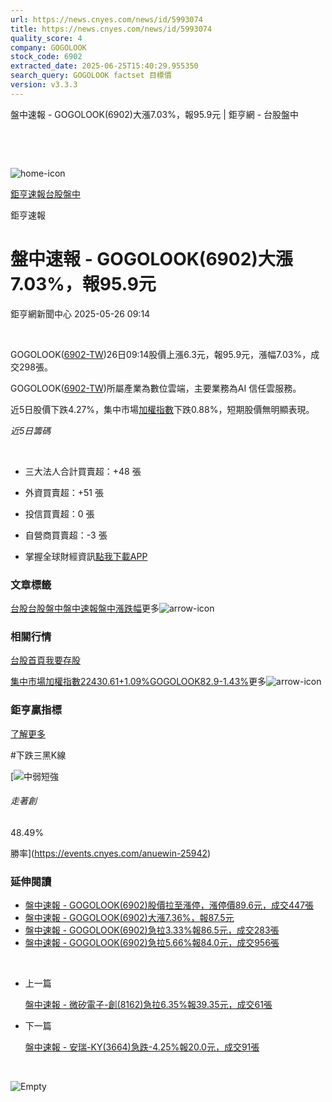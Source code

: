 ```yaml
---
url: https://news.cnyes.com/news/id/5993074
title: https://news.cnyes.com/news/id/5993074
quality_score: 4
company: GOGOLOOK
stock_code: 6902
extracted_date: 2025-06-25T15:40:29.955350
search_query: GOGOLOOK factset 目標價
version: v3.3.3
---
```


盤中速報 - GOGOLOOK(6902)大漲7.03%，報95.9元 | 鉅亨網 - 台股盤中

‌

‌

![home-icon](/assets/icons/breadCrumb/symbol-icon-home.svg)

[鉅亨速報](/news/cat/anue_live)[台股盤中](/news/cat/tw_live)

鉅亨速報

# 盤中速報 - GOGOLOOK(6902)大漲7.03%，報95.9元

鉅亨網新聞中心 2025-05-26 09:14

‌

GOGOLOOK([6902-TW](https://www.cnyes.com/twstock/6902))26日09:14股價上漲6.3元，報95.9元，漲幅7.03%，成交298張。

GOGOLOOK([6902-TW](https://www.cnyes.com/twstock/6902))所屬產業為數位雲端，主要業務為AI 信任雲服務。

近5日股價下跌4.27%，集中市場[加權指數](https://invest.cnyes.com/index/TWS/TSE01)下跌0.88%，短期股價無明顯表現。

*近5日籌碼*

‌

* 三大法人合計買賣超：+48 張
* 外資買賣超：+51 張
* 投信買賣超：0 張
* 自營商買賣超：-3 張

* 掌握全球財經資訊[點我下載APP](http://www.cnyes.com/app/?utm_source=mweb&utm_medium=HamMenuBanner&utm_campaign=fixed&utm_content=entr)

### 文章標籤

[台股](https://news.cnyes.com/tag/台股 "台股")[台股盤中](https://news.cnyes.com/tag/台股盤中 "台股盤中")[盤中速報](https://news.cnyes.com/tag/盤中速報 "盤中速報")[盤中漲跌幅](https://news.cnyes.com/tag/盤中漲跌幅 "盤中漲跌幅")更多![arrow-icon](/assets/icons/arrows/arrow-down.svg)

### 相關行情

[台股首頁](https://www.cnyes.com/twstock)[我要存股](https://supr.link/8OHaU)

[集中市場加權指數22430.61+1.09%](https://invest.cnyes.com/index/TWS/TSE01)[GOGOLOOK82.9-1.43%](https://www.cnyes.com/twstock/6902)更多![arrow-icon](/assets/icons/arrows/arrow-down.svg)

### 鉅亨贏指標

[了解更多](https://events.cnyes.com/anuewin-25942)

#下跌三黑K線

[![中弱短強](/assets/icons/win-indicator/short-to-long.svg)

###### 走著創

48.49%

勝率](https://events.cnyes.com/anuewin-25942)

### 延伸閱讀

* [盤中速報 - GOGOLOOK(6902)股價拉至漲停，漲停價89.6元，成交447張](/news/id/5991014)
* [盤中速報 - GOGOLOOK(6902)大漲7.36%，報87.5元](/news/id/5990971)
* [盤中速報 - GOGOLOOK(6902)急拉3.33%報86.5元，成交283張](/news/id/5990965)
* [盤中速報 - GOGOLOOK(6902)急拉5.66%報84.0元，成交956張](/news/id/5985810)

‌

* 上一篇

  [盤中速報 - 微矽電子-創(8162)急拉6.35%報39.35元，成交61張](/news/id/5993404)
* 下一篇

  [盤中速報 - 安瑞-KY(3664)急跌-4.25%報20.0元，成交91張](/news/id/5991069)

‌

![Empty](/assets/icons/skeleton/empty-image.svg)

‌
